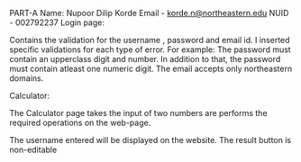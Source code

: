 PART-A
Name: Nupoor Dilip Korde
Email - korde.n@northeastern.edu
NUID - 002792237
Login page:

Contains the validation for the username , password and email id.
I inserted specific validations for each type of error. 
For example: The password must contain an upperclass digit and number.
In addition to that, the password must contain atleast one numeric digit.
The email accepts only northeastern domains.

Calculator: 

The Calculator page takes the input of two numbers are performs the required operations on the web-page.

The username entered will be displayed on the website. 
The result button is non-editable